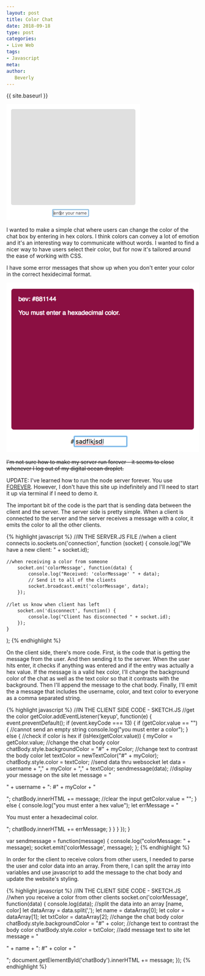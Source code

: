```yaml
---
layout: post
title: Color Chat
date: 2018-09-18
type: post
categories:
- Live Web
tags:
- Javascript
meta:
author:
   Beverly
---
```

{{ site.baseurl }}

![gif of several users sending messages and changing the background color](/assets/live-web/color-chat-example-video.gif)

I wanted to make a simple chat where users can change the color of the chat box by entering in hex colors. I think colors can convey a lot of emotion and it's an interesting way to communicate without words. I wanted to find a nicer way to have users select their color, but for now it's tailored around the ease of working with CSS.

<!--more-->

I have some error messages that show up when you don't enter your color in the correct hexidecimal format.

![](/assets/live-web/color-chat-error-message.png)

~~I'm not sure how to make my server run forever - it seems to close whenever I log out of my digital ocean droplet.~~

UPDATE: I've learned how to run the node server forever. You use [FOREVER](https://www.npmjs.com/package/forever). However, I don't have this site up indefinitely and I'll need to start it up via terminal if I need to demo it.

The important bit of the code is the part that is sending data between the client and the server. The server side is pretty simple. When a client is connected to the server and the server receives a message with a color, it emits the color to all the other clients.

{% highlight javascript %}
//IN THE SERVER.JS FILE
//when a client connects
io.sockets.on('connection', function (socket) {
		console.log("We have a new client: " + socket.id);

    //when receiving a color from someone
		socket.on('colorMessage', function(data) {
			console.log("Received: 'colorMessage' " + data);
			// Send it to all of the clients
			socket.broadcast.emit('colorMessage', data);
		});

    //let us know when client has left
		socket.on('disconnect', function() {
			console.log("Client has disconnected " + socket.id);
		});
	}
);
{% endhighlight %}

On the client side, there's more code. First, is the code that is getting the message from the user. And then sending it to the server. When the user hits enter, it checks if anything was entered and if the entry was actually a hex value. If the message is a valid hex color, I'll change the background color of the chat as well as the text color so that it contrasts with the background. Then I'll append the message to the chat body. Finally, I'll emit the a message that includes the username, color, and text color to everyone as a comma separated string.

{% highlight javascript %}
//IN THE CLIENT SIDE CODE - SKETCH.JS
//get the color
getColor.addEventListener('keyup', function(e) {
  event.preventDefault();
  if (event.keyCode === 13) {
    if (getColor.value == "") {
      //cannot send an empty string
      console.log("you must enter a color");
    } else {
      //check if color is hex
      if (isHex(getColor.value)) {
        myColor = getColor.value;
        //change the chat body color
        chatBody.style.backgroundColor = "#" + myColor;
        //change text to contrast the body color
        let textColor = newTextColor("#" + myColor);
        chatBody.style.color = textColor;
        //send data thru websocket
        let data = username + "," + myColor + "," + textColor;
        sendmessage(data);
        //display your message on the site
        let message = "<p>" + username + ": #" + myColor + "</p>";
        chatBody.innerHTML += message;
        //clear the input
        getColor.value = "";
      } else {
        console.log("you must enter a hex value");
        let errMessage = "<p>You must enter a hexadecimal color.</p>";
        chatBody.innerHTML += errMessage;
      }
    }
  }
});
}

var sendmessage = function(message) {
  console.log("colorMessage: " + message);
  socket.emit('colorMessage', message);
};
{% endhighlight %}

In order for the client to receive colors from other users, I needed to parse the user and color data into an array. From there, I can split the array into variables and use javascript to add the message to the chat body and update the website's styling. 

{% highlight javascript %}
//IN THE CLIENT SIDE CODE - SKETCH.JS
//when you receive a color from other clients
socket.on('colorMessage', function(data) {
  console.log(data);
  //split the data into an array [name, color]
  let dataArray = data.split(',');
  let name = dataArray[0];
  let color = dataArray[1];
  let txtColor = dataArray[2];
  //change the chat body color
  chatBody.style.backgroundColor = "#" + color;
  //change text to contrast the body color
  chatBody.style.color = txtColor;
  //add message text to site
  let message = "<p>" + name + ": #" + color + "</p>";
  document.getElementById('chatBody').innerHTML += message;
});
{% endhighlight %}
